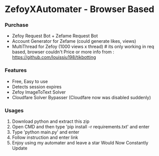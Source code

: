 # ZefoyXAutomater - Browser Based

### Purchase
- Zefoy Request Bot + Zefame Request Bot
- Account Generator for Zefame (could generate likes, views)
- MultiThread for Zefoy (1000 views x thread) # its only working in req based, browser couldn't
  Price or more info from : https://github.com/louissiu198/tikbotting
  
### Features
+ Free, Easy to use
+ Detects session expires
+ Zefoy ImageToText Solver
+ Cloudfare Solver Bypasser (Cloudfare now was disabled suddenly)

### Usages
1. Download python and extract this zip
2. Open CMD and then type 'pip install -r requirements.txt' and enter
3. Type 'python main.py' and enter
4. Follow instruction and enter link
5. Enjoy using my automater and leave a star
   Would Now Constantly Update
